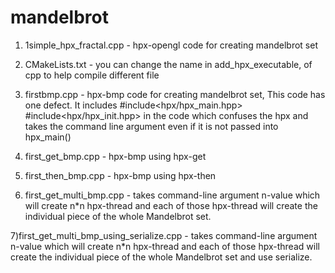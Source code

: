 mandelbrot
==========

1) 1simple_hpx_fractal.cpp                  -  hpx-opengl code for creating mandelbrot set

2) CMakeLists.txt                            - you can change the name in add_hpx_executable, of cpp to help compile different file

3) firstbmp.cpp                              - hpx-bmp code for creating mandelbrot set, This code has one defect.
                                               It includes #include<hpx/hpx_main.hpp> 
                                               #include<hpx/hpx_init.hpp> in the code which confuses the hpx and 
                                               takes the command line argument even if it is not passed into
                                               hpx_main()

4) first_get_bmp.cpp                         - hpx-bmp using hpx-get

5) first_then_bmp.cpp                        - hpx-bmp using hpx-then

6) first_get_multi_bmp.cpp                   - takes command-line argument n-value which will create n*n hpx-thread and each of those
                             hpx-thread will create the individual piece of the whole Mandelbrot set. 
                             
7)first_get_multi_bmp_using_serialize.cpp     - takes command-line argument n-value which will create n*n hpx-thread and each of those
          hpx-thread will create the individual piece of the whole Mandelbrot set and use serialize. 
